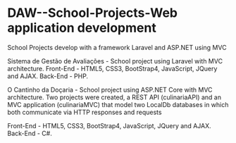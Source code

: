 # DAW--School-Projects-Web application development
 School Projects develop with a framework Laravel and ASP.NET using MVC
 
 Sistema de Gestão de Avaliações - School project using Laravel with MVC architecture. 
 Front-End - HTML5, CSS3, BootStrap4, JavaScript, JQuery and AJAX.
 Back-End - PHP.
 
 O Cantinho da Doçaria - School project using ASP.NET Core with MVC architecture. Two projects were created, a REST API (culinariaAPI) and an MVC application (culinariaMVC) that model two LocalDb databases in which both communicate via HTTP responses and requests
 
 Front-End - HTML5, CSS3, BootStrap4, JavaScript, JQuery and AJAX.
 Back-End - C#.
